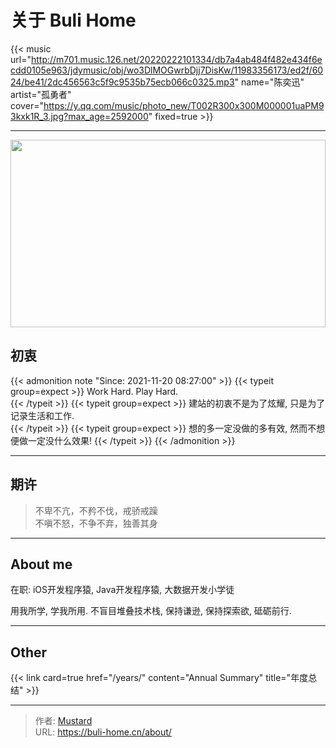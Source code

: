 # 关于 Buli Home


{{< music url="http://m701.music.126.net/20220222101334/db7a4ab484f482e434f6ecdd0105e963/jdymusic/obj/wo3DlMOGwrbDjj7DisKw/11983356173/ed2f/6024/be41/2dc456563c5f9c9535b75ecb066c0325.mp3" name="陈奕迅" artist="孤勇者" cover="https://y.qq.com/music/photo_new/T002R300x300M000001uaPM93kxk1R_3.jpg?max_age=2592000" fixed=true >}}

---



<img src='http://mustard_gxg.gitee.io/pic/pictures/2022-02/202202221426721.jpeg' style='height:300px;width:100%'/>



## 初衷

{{< admonition note "Since: 2021-11-20 08:27:00" >}}
{{< typeit group=expect >}}
  Work Hard. Play Hard.   
{{< /typeit >}}
{{< typeit group=expect >}}
  建站的初衷不是为了炫耀, 只是为了记录生活和工作.   
{{< /typeit >}}
{{< typeit group=expect >}}
  想的多一定没做的多有效, 然而不想便做一定没什么效果!
{{< /typeit >}}
{{< /admonition >}}

---



## 期许

> 不卑不亢，不矜不伐，戒骄戒躁  
> 不嗔不怒，不争不弃，独善其身

---



## About me

在职: iOS开发程序猿, Java开发程序猿, 大数据开发小学徒

用我所学, 学我所用. 不盲目堆叠技术栈, 保持谦逊, 保持探索欲, 砥砺前行. 

---



## Other

{{< link card=true href="/years/" content="Annual Summary" title="年度总结" >}}

---

> 作者: [Mustard](https://github.com/immustard)  
> URL: https://buli-home.cn/about/  

